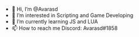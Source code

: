 - 👋 Hi, I’m @Avarasd
- 👀 I’m interested in Scripting and Game Developing
- 🌱 I’m currently learning JS and LUA
- 📫 How to reach me Discord: Avarasd#1858

<!---
Avarasd/Avarasd is a ✨ special ✨ repository because its `README.md` (this file) appears on your GitHub profile.
You can click the Preview link to take a look at your changes.
--->
